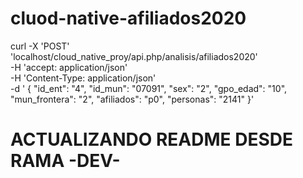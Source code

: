 # cluod-native-afiliados2020

curl -X 'POST' \
  'localhost/cloud_native_proy/api.php/analisis/afiliados2020' \
  -H 'accept: application/json' \
  -H 'Content-Type: application/json' \
  -d ' {
    "id_ent": "4",
    "id_mun": "07091",
    "sex": "2",
    "gpo_edad": "10",
    "mun_frontera": "2",
    "afiliados": "p0",
    "personas": "2141"
}'



# ACTUALIZANDO README DESDE RAMA -DEV-